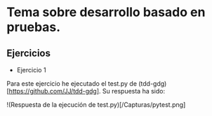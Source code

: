 # Tema sobre desarrollo basado en pruebas.

## Ejercicios

- Ejercicio 1

Para este ejercicio he ejecutado el test.py de 
(tdd-gdg)[https://github.com/JJ/tdd-gdg]. Su respuesta ha sido:

!(Respuesta de la ejecución de test.py)[/Capturas/pytest.png]
